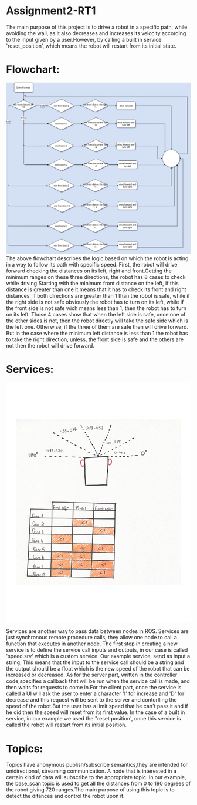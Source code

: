 # Assignment2-RT1
The main purpose of this project is to drive a robot in a specific path, while avoiding the wall, as it also decreases and increases its velocity according to the input given by a user.However, by calling a built in service 'reset_position', which means the robot will restart from its initial state.

# Flowchart:
![Flowchart-RT1-Assignment1 (1)](https://github.com/Piyasaade/Assignment2-RT1/blob/main/Assignment%202%20(1).jpg)
The above flowchart describes the logic based on which the robot is acting in a way to follow its path with specific speed.
First, the robot will drive forward checking the distances on its left, right and front.Getting the minimum ranges on these three directions, the robot has 8 cases to check while driving.Starting with the minimum front distance on the left, if this distance is greater than one it means that it has to check its front and right distances. If both directions are greater than 1 than the robot is safe, while if the right side is not safe obviously the robot has to turn on its left, while if the front side is not safe wich means less than 1, then the robot has to turn on its left. Those 4 cases show that when the left side is safe, once one of the other sides is not, then the robot directly will take the safe side which is the left one. Otherwise, if the three of them are safe then will drive forward.
But in the case where the minimum left distance is less than 1 the robot has to take the right direction, unless, the front side is safe and the others are not then the robot will drive forward.

# Services:
![Flowchart-RT1-Assignment1 (1)](https://github.com/Piyasaade/Assignment2-RT1/blob/main/Assignment2-RT_page-0001.jpg)

Services are another way to pass data between nodes in ROS. Services are just synchronous remote procedure calls; they allow one node to call a function that executes in another node. The first step in creating a new service is to define the service call inputs and outputs, in our case is called 'speed.srv' which is a custom service. Our example service, send as input a string, This means that the input to the service call should be a string and the output should be a float which is the new speed of the robot that can be increased or decreased. As for the server part, written in the controller code,specifies a callback that will be run when the service call is made, and then waits for requests to come in.For the client part, once the service is called a UI will ask the user to enter a character 'I' for increase and 'D' for decrease and this request will be sent to the server and contorlling the speed of the robot.But the user has a limit speed that he can't pass it and if he did then the speed will reset from its first value.
In the case of a built in service, in our example we used the "reset position', once this service is called the robot will restart from its initial position.
# Topics:
Topics have anonymous publish/subscribe semantics,they are intended for unidirectional, streaming communication. A node that is interested in a certain kind of data will subscribe to the appropriate topic. In our example, the base_scan topic is used to get all the distances from 0 to 180 degrees of the robot giving 720 ranges.The main purpose of using this topic is to detect the ditances and control the robot upon it.
